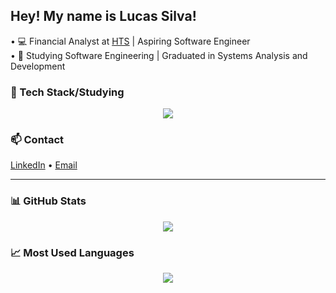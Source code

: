 ## Hey! My name is Lucas Silva! 


• 💻 Financial Analyst at [HTS](https://www.linkedin.com/company/hts-logistica/) | Aspiring Software Engineer  
• 📘 Studying Software Engineering | Graduated in Systems Analysis and Development  

### 🚀 Tech Stack/Studying
<p align="center">
  <img src="https://skillicons.dev/icons?i=javascript,typescript,postgresql,java,docker,kubernetes" />
</p>

### 📫 Contact
[LinkedIn](https://www.linkedin.com/in/lucas-felomeno-silva/) • [Email](mailto:pv.lucassilva@gmail.com)

---

### 📊 GitHub Stats  
<p align="center">
  <img src="https://github-readme-stats.vercel.app/api?username=LucasFelomenoSilva&show_icons=true&theme=dracula" />
</p>

### 📈 Most Used Languages  
<p align="center">
  <img src="https://github-readme-stats-git-masterrstaa-rickstaa.vercel.app/api/top-langs/?username=LucasFelomenoSilva&layout=compact&bg_color=000&border_color=30A3DC&title_color=E94D5F&text_color=FFF" />
</p>
